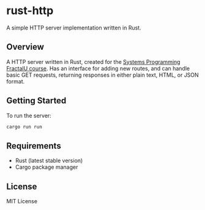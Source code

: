 # rust-http

A simple HTTP server implementation written in Rust.

## Overview

A HTTP server written in Rust, created for the [Systems Programming FractalU course](https://iafisher.com/cs644/spring2025). Has an interface for adding new routes, and can handle basic GET requests, returning responses in either plain text, HTML, or JSON format.

## Getting Started

To run the server:

```bash
cargo run run
```

## Requirements

- Rust (latest stable version)
- Cargo package manager

## License

MIT License